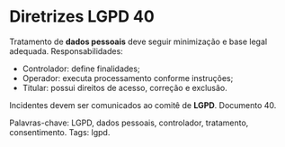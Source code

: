 # Diretrizes LGPD 40

Tratamento de **dados pessoais** deve seguir minimização e base legal adequada.
Responsabilidades:
- Controlador: define finalidades;
- Operador: executa processamento conforme instruções;
- Titular: possui direitos de acesso, correção e exclusão.

Incidentes devem ser comunicados ao comitê de **LGPD**. Documento 40.

Palavras-chave: LGPD, dados pessoais, controlador, tratamento, consentimento.
Tags: lgpd.
